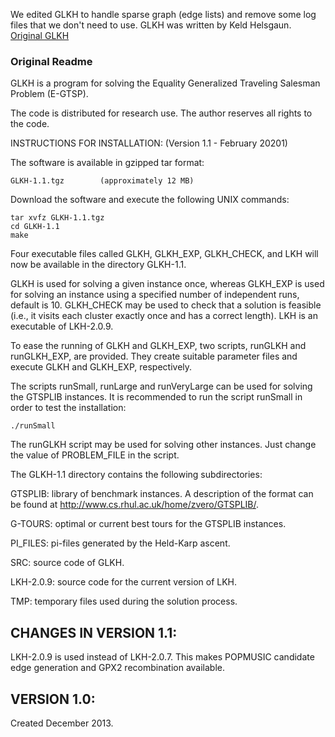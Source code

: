 We edited GLKH to handle sparse graph (edge lists) and remove some log files that we don't need to use. GLKH was written by Keld Helsgaun. [Original GLKH](http://webhotel4.ruc.dk/~keld/research/GLKH/)


### Original Readme
GLKH is a program for solving the Equality Generalized Traveling Salesman
Problem (E-GTSP).

The code is distributed for research use. The author reserves all rights to the
code.

INSTRUCTIONS FOR INSTALLATION: (Version 1.1 - February 20201)

The software is available in gzipped tar format:

    GLKH-1.1.tgz        (approximately 12 MB)

Download the software and execute the following UNIX commands:

    tar xvfz GLKH-1.1.tgz
    cd GLKH-1.1 
    make

Four executable files called GLKH, GLKH_EXP, GLKH_CHECK, and LKH will now be
available in the directory GLKH-1.1.

GLKH is used for solving a given instance once, whereas GLKH_EXP is used
for solving an instance using a specified number of independent runs, 
default is 10. GLKH_CHECK may be used to check that a solution is feasible 
(i.e., it visits each cluster exactly once and has a correct length). 
LKH is an executable of LKH-2.0.9. 

To ease the running of GLKH and GLKH_EXP, two scripts, runGLKH and runGLKH_EXP,
are provided. They create suitable parameter files and execute GLKH and 
GLKH_EXP, respectively.

The scripts runSmall, runLarge and runVeryLarge can be used for solving the
GTSPLIB instances. It is recommended to run the script runSmall in order to
test the installation:
 
    ./runSmall

The runGLKH script may be used for solving other instances. Just change 
the value of PROBLEM_FILE in the script. 

The GLKH-1.1 directory contains the following subdirectories:

  GTSPLIB:   library of benchmark instances. A description of the format can
             be found at http://www.cs.rhul.ac.uk/home/zvero/GTSPLIB/.

  G-TOURS:   optimal or current best tours for the GTSPLIB instances. 

  PI_FILES:  pi-files generated by the Held-Karp ascent.

  SRC:       source code of GLKH.

  LKH-2.0.9: source code for the current version of LKH.

  TMP:       temporary files used during the solution process.

CHANGES IN VERSION 1.1:
----------------------

LKH-2.0.9 is used instead of LKH-2.0.7. This makes POPMUSIC candidate edge
generation and GPX2 recombination available.

VERSION 1.0:
-----------

Created December 2013.
